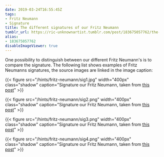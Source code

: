 ```yaml
---
date: 2019-03-24T16:55:45Z
tags:
- Fritz Neumann
- Signature
title: The different signatures of our Fritz Neumann
tumblr_url: https://ric-unknownartist.tumblr.com/post/183675057762/the-different-signatures-of-our-fritz-neumann
alias:
- 183675057762
disableImageViewer: true
---
```


One possibility to distinguish between our different Fritz Neumann's is to compare the signature. The following list shows examples of Fritz Neumanns signatures, the source images are linked in the image caption:

{{< figure src="/hints/fritz-neumann/sig1.jpg" width="400px" class="shadow" caption="Signature our Fritz Neumann, taken from [this post](/post/sailing-boats-in-a-harbour)" >}}

{{< figure src="/hints/fritz-neumann/sig2.png" width="400px" class="shadow" caption="Signature our Fritz Neumann, taken from [this post](/post/two-dogs-fox-terrier)" >}}

{{< figure src="/hints/fritz-neumann/sig3.png" width="400px" class="shadow" caption="Signature our Fritz Neumann, taken from [this post](/post/two-prints-from-one-plate)" >}}

{{< figure src="/hints/fritz-neumann/sig4.png" width="400px" class="shadow" caption="Signature our Fritz Neumann, taken from [this post](/post/two-prints-from-one-plate)" >}}
